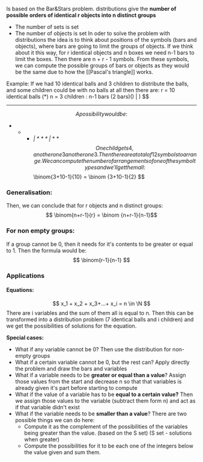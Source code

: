 Is based on the Bar&Stars problem. distributions give the **number of possible orders of identical r objects into n distinct groups**
+ The number of sets is set
+ The number of objects is set
In oder to solve the problem with distributions the idea is to think about positions of the symbols (bars and objects), where bars are going to limit the groups of objects. 
If we think about it this way, for r identical objects and n boxes we need n-1 bars to limit the boxes. Then there are n + r - 1 symbols. From these symbols, we can compute the possible groups of bars or objects as they would be the same due to how the [[Pascal's triangle]] works.

Example: 
If we had 10 identical balls and 3 children to distribute the balls, and some children could be with no balls at all then there are: 
r = 10 identical balls (*)
n = 3 children : n-1 bars (2 bars)() | )
$$
* * * * * * * * * * 
$$
A possibility would be: 
$$
* * * *| * * * |* * * 
$$
One child gets 4, another one 3 another one 3. 
Then there are a total of 12 symbols to arrange. We can compute the number of arrangements of one of the symbol types and we'll get them all: 
$$
\binom{3+10-1}{10} = \binom {3+10-1}{2}
$$

### Generalisation: 
Then, we can conclude that for r objects and n distinct groups:
$$
\binom{n+r-1}{r} = \binom {n+r-1}{n-1}$$
### For non empty groups: 
If a group cannot be 0, then it needs for it's contents to be greater or equal to 1. Then the formula would be: 
$$
\binom{r-1}{n-1}
$$

### Applications 
#### Equations: 
$$
x_1 + x_2 + x_3+...+ x_i = n \in \N
$$
There are i variables and the sum of them all is equal to n. Then this can be transformed into a distribution problem (7 identical balls and i children) and we get the possibilities of solutions for the equation. 

**Special cases:**
+ What if any variable cannot be 0? Then use the distribution for non-empty groups 
+ What if a certain variable cannot be 0, but the rest can? Apply directly the problem and draw the bars and variables 
+ What if a variable needs to be **greater or equal than a value**? Assign those values from the start and decrease n so that that variables is already given it's part before starting to compute
+ What if the value of a variable has to be **equal to a certain value?** Then we assign those values to the variable (subtract them form n) and act as if that variable didn't exist
+ What if the variable needs to be **smaller than a value**? There are two possible things we can do here: 
	+ Compute it as the complement of the possibilities of the variables being greater than the value. (based on the S set) (S set - solutions when greater)
	+ Compute the possibilities for it to be each one of the integers below the value given and sum them.